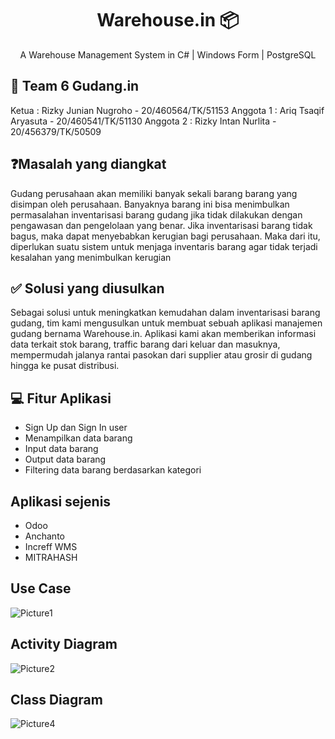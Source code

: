 <h1 align="center">
  Warehouse.in 📦
</h1>
<p align="center">A Warehouse Management System in C# | Windows Form | PostgreSQL</p>

## 👥 Team 6 Gudang.in
Ketua : Rizky Junian Nugroho - 20/460564/TK/51153
Anggota 1 : Ariq Tsaqif Aryasuta - 20/460541/TK/51130
Anggota 2 : Rizky Intan Nurlita - 20/456379/TK/50509

## ❓Masalah yang diangkat
Gudang perusahaan akan memiliki banyak sekali barang barang yang disimpan oleh perusahaan. Banyaknya barang ini bisa menimbulkan permasalahan inventarisasi barang gudang jika tidak dilakukan dengan pengawasan dan pengelolaan yang benar. Jika inventarisasi barang tidak bagus, maka dapat menyebabkan kerugian bagi perusahaan. Maka dari itu, diperlukan suatu sistem untuk menjaga inventaris barang agar tidak terjadi kesalahan yang menimbulkan kerugian

## ✅ Solusi yang diusulkan
Sebagai solusi untuk meningkatkan kemudahan dalam inventarisasi barang gudang, tim kami mengusulkan untuk membuat sebuah aplikasi manajemen gudang bernama Warehouse.in. Aplikasi kami akan memberikan informasi data terkait stok barang, traffic barang dari keluar dan masuknya, mempermudah jalanya rantai pasokan dari supplier atau grosir di gudang hingga ke pusat distribusi.

## 💻 Fitur Aplikasi
- Sign Up dan Sign In user
- Menampilkan data barang
- Input data barang
- Output data barang
- Filtering data barang berdasarkan kategori

## Aplikasi sejenis
- Odoo
- Anchanto
- Increff WMS
- MITRAHASH

## Use Case
![Picture1](https://user-images.githubusercontent.com/71449880/191444284-4bbc87d2-a74c-4d3b-ab03-583122c4243f.png)

## Activity Diagram
![Picture2](https://user-images.githubusercontent.com/71449880/191444859-f8427dab-dec1-4daa-9157-591437d18413.jpg)

## Class Diagram
![Picture4](https://user-images.githubusercontent.com/71449880/191445012-3c4de02f-e10a-4985-8de0-ce79fa7abe18.png)
